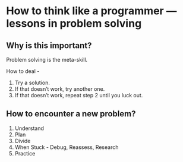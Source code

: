 # How to think like a programmer — lessons in problem solving

## Why is this important?
Problem solving is the meta-skill.

How to deal -
1. Try a solution.
2. If that doesn’t work, try another one.
3. If that doesn’t work, repeat step 2 until you luck out.

## How to encounter a new problem?
1. Understand
2. Plan
3. Divide
4. When Stuck - Debug, Reassess, Research
5. Practice